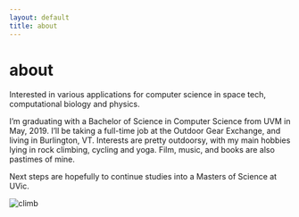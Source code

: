 ```yaml
---
layout: default
title: about
---
```

# about
Interested in various applications for computer science in space tech, computational biology and physics.

I’m graduating with a Bachelor of Science in Computer Science from UVM in May, 2019. I’ll be taking a full-time job at the Outdoor Gear Exchange, and living in Burlington, VT. Interests are pretty outdoorsy, with my main hobbies lying in rock climbing, cycling and yoga. Film, music, and books are also pastimes of mine.

Next steps are hopefully to continue studies into a Masters of Science at UVic.

![climb](https://jfzieg.github.io/about/climb.jpg)

